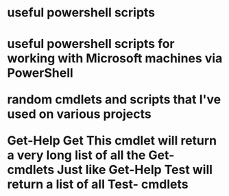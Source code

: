 <h1>useful powershell scripts<h1>

useful powershell scripts for working with Microsoft machines via PowerShell

random cmdlets and scripts that I've used on various projects

Get-Help Get
This cmdlet will return a very long list of all the Get- cmdlets
Just like Get-Help Test will return a list of all Test- cmdlets
